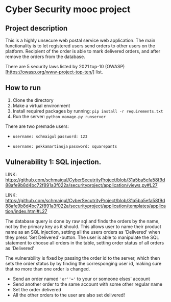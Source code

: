 # Cyber Security mooc project

## Project description

This is a highly unsecure web postal service web application. The main functionality is to let registered users send orders to other users on the platform. Recipient of the order is able to mark delivered orders, and after remove the orders from the database. 

There are 5 security laws listed by 2021 top-10 (OWASP)[https://owasp.org/www-project-top-ten/] list.

## How to run

1. Clone the directory
2. Make a virtual environment
3. Install required packages by running: ``pip install -r requirements.txt``
4. Run the server: ``python manage.py runserver``

There are two premade users:

- ``username: schmaigul``
``password: 123``

- ``username: pekkamartinoja``
``password: squarepants``
 

## Vulnerability 1: SQL injection.

LINK: https://github.com/schmaigul/CyberSecutrityProject/blob/31a5ba5efa58f9d88afe9b8d4bc72f891a3f022a/securityproject/application/views.py#L27

LINK: https://github.com/schmaigul/CyberSecutrityProject/blob/31a5ba5efa58f9d88afe9b8d4bc72f891a3f022a/securityproject/application/templates/application/index.html#L27

The database query is done by raw sql and finds the orders by the name, not by the primary key as it should. This allows user to name their product name as an SQL injection, setting all the users orders as 'Delivered' when they press 'Set Delivered'-button. The user is able to manipulate the SQL statement to choose all orders in the table, setting order status of all orders as 'Delivered'

The vulnerability is fixed by passing the order id to the server, which then sets the order status by by finding the corresponging user id, making sure that no more than one order is changed.

- Send an order named `` 'or''=' `` to your or someone elses' account
- Send another order to the same account with some other regular name
- Set the order delivered
- All the other orders to the user are also set delivered!


